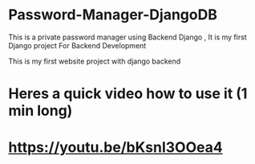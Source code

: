 # Password-Manager-DjangoDB
This is a private password manager using Backend Django , It is my first Django project For Backend Development

This is my first website project with django backend 

# Heres a quick video how to use it (1 min long)

# https://youtu.be/bKsnI3OOea4
